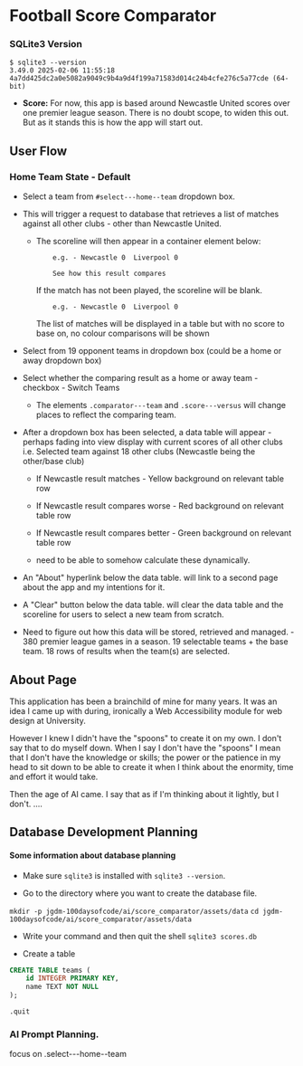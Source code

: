 # Football Score Comparator

### SQLite3 Version

```
$ sqlite3 --version
3.49.0 2025-02-06 11:55:18 4a7dd425dc2a0e5082a9049c9b4a9d4f199a71583d014c24b4cfe276c5a77cde (64-bit)
```


+ **Score:** For now, this app is based around Newcastle United scores over one premier league season.  There is no doubt scope, to widen this out. But as it stands this is how the app will start out.
 

## User Flow

### Home Team State - Default

+ Select a team from `#select---home--team` dropdown box.

+ This will trigger a request to database that retrieves a list of matches against all other clubs - other than Newcastle United.
 
  + The scoreline will then appear in a container element below:  
    ```
        e.g. - Newcastle 0  Liverpool 0
    
        See how this result compares
    ```

    If the match has not been played, the scoreline will be blank.
    
    ```
        e.g. - Newcastle 0  Liverpool 0
    ```

    The list of matches will be displayed in a table but with no score to base on, no colour comparisons will be shown

 
+ Select from 19 opponent teams in dropdown box  (could be a home or away dropdown box)

+ Select whether the comparing result as a home or away team - checkbox - Switch Teams

  + The elements `.comparator---team` and `.score---versus` will change places to reflect the comparing team. 

+ After a dropdown box has been selected, a data table will appear - perhaps fading into view display with current scores of all other clubs i.e. Selected team against 18 other clubs (Newcastle being the other/base club)
	
  + If Newcastle result matches  - Yellow background on relevant table row
  + If Newcastle result compares worse - Red background on relevant table row
  + If Newcastle result compares better - Green background on relevant table row

  + need to be able to somehow calculate these dynamically. 
 
+ An "About" hyperlink below the data table. will link to a second page about the app and my intentions for it.

+ A "Clear" button below the data table. will clear the data table and the scoreline for users to select a new team from scratch. 

+ Need to figure out how this data will be stored, retrieved and managed.  - 380 premier league games in a season. 19 selectable teams + the base team.  18 rows of results when the team(s) are selected.

## About Page

This application has been a brainchild of mine for many years. It was an idea I came up with during, ironically a Web Accessibility module for web design at University.  

However I knew I didn't have the "spoons" to create it on my own. I don't say that to do myself down. When I say I don't have the "spoons" I mean that I don't have the knowledge or skills; the power or the patience in my head to sit down to be able to create it when I think about the enormity, time and effort it would take.

Then the age of AI came. I say that as if I'm thinking about it lightly, but I don't.  ....  

## Database Development Planning

#### Some information about database planning

+ Make sure  `sqlite3` is installed with `sqlite3 --version`.

+ Go to the directory where you want to create the database file.

`mkdir -p jgdm-100daysofcode/ai/score_comparator/assets/data`
`cd jgdm-100daysofcode/ai/score_comparator/assets/data`

+ Write your command and then quit the shell
`sqlite3 scores.db`

+ Create a table

```sql
CREATE TABLE teams (
    id INTEGER PRIMARY KEY,
    name TEXT NOT NULL
);
```

`.quit`

### AI Prompt Planning.

focus on .select---home--team 